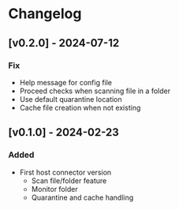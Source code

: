 # Changelog

## [v0.2.0] - 2024-07-12

### Fix

- Help message for config file
- Proceed checks when scanning file in a folder
- Use default quarantine location
- Cache file creation when not existing

## [v0.1.0] - 2024-02-23

### Added

- First host connector version
    - Scan file/folder feature
    - Monitor folder
    - Quarantine and cache handling
